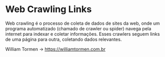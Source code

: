 # Web Crawling Links
Web crawling é o processo de coleta de dados de sites da web, onde um programa automatizado (chamado de crawler ou spider) navega pela internet para indexar e coletar informações. Esses crawlers seguem links de uma página para outra, coletando dados relevantes.

William Tormen -> https://williamtormen.com.br
